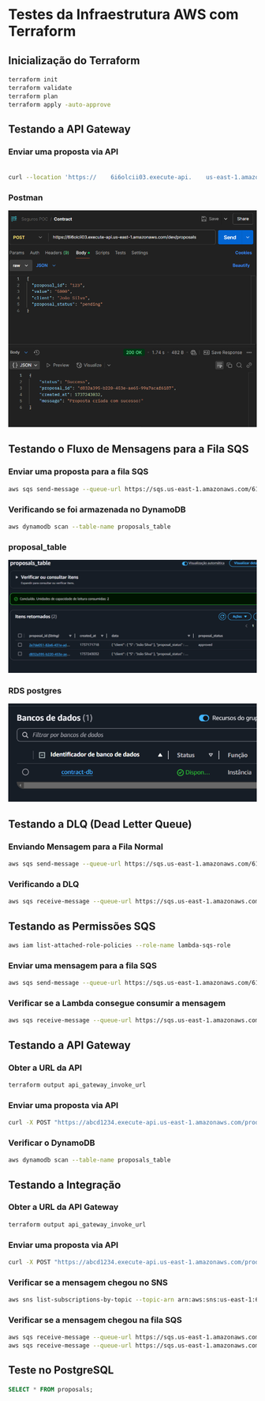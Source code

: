 # Testes da Infraestrutura AWS com Terraform

## Inicialização do Terraform
```sh
terraform init
terraform validate
terraform plan
terraform apply -auto-approve
```

## Testando a API Gateway
### Enviar uma proposta via API
```sh

curl --location 'https://    6i6olcii03.execute-api.    us-east-1.amazonaws.com/dev/    proposals' \--header 'Content-Type:     application/json' \--data '{  "proposal_id": "123",  "value": "5000",  "client": "João Silva",  "proposal_status": "pending"}'
```
### **Postman**
![Request api gateway](../assets/postman.jpg)

## Testando o Fluxo de Mensagens para a Fila SQS
### Enviar uma proposta para a fila SQS
```sh
aws sqs send-message --queue-url https://sqs.us-east-1.amazonaws.com/615026068056/contract-queue  --message-body '{"proposal_id": "123", "value": 2000, "client": "João Silva"}'
```

### Verificando se foi armazenada no DynamoDB
```sh
aws dynamodb scan --table-name proposals_table
```
### **proposal_table**
![Dynamodb table](../assets/proposal_table.jpg)


### **RDS postgres**
![RDS postgres banco legado](../assets/rds.PNG)

## Testando a DLQ (Dead Letter Queue)
### Enviando Mensagem para a Fila Normal
```sh
aws sqs send-message --queue-url https://sqs.us-east-1.amazonaws.com/615026068056/contract-queue  --message-body '{"proposal_id": "456", "value": 800, "client": "Maria Souza"}'
```
### Verificando a DLQ
```sh
aws sqs receive-message --queue-url https://sqs.us-east-1.amazonaws.com/615026068056/contract-dlq
```

## Testando as Permissões SQS
```sh
aws iam list-attached-role-policies --role-name lambda-sqs-role
```

### Enviar uma mensagem para a fila SQS
```sh
aws sqs send-message --queue-url https://sqs.us-east-1.amazonaws.com/615026068056/contract-queue --message-body '{"proposal_id": "999", "value": 1500, "client": "Ana Pereira"}'
```

### Verificar se a Lambda consegue consumir a mensagem
```sh
aws sqs receive-message --queue-url https://sqs.us-east-1.amazonaws.com/615026068056/contract-queue
```

## Testando a API Gateway
### Obter a URL da API
```sh
terraform output api_gateway_invoke_url
```

### Enviar uma proposta via API
```sh
curl -X POST "https://abcd1234.execute-api.us-east-1.amazonaws.com/prod/proposals" -H "Content-Type: application/json" -d '{"proposal_id": "101", "value": 2000, "client": "Pedro Santos"}'
```

### Verificar o DynamoDB
```sh
aws dynamodb scan --table-name proposals_table
```

## Testando a Integração
### Obter a URL da API Gateway
```sh
terraform output api_gateway_invoke_url
```

### Enviar uma proposta via API
```sh
curl -X POST "https://abcd1234.execute-api.us-east-1.amazonaws.com/prod/proposals" -H "Content-Type: application/json" -d '{"proposal_id": "202", "value": 3000, "client": "Juliana Moreira"}'
```

### Verificar se a mensagem chegou no SNS
```sh
aws sns list-subscriptions-by-topic --topic-arn arn:aws:sns:us-east-1:615026068056:proposal_sns_topic
```

### Verificar se a mensagem chegou na fila SQS
```sh
aws sqs receive-message --queue-url https://sqs.us-east-1.amazonaws.com/615026068056/contract-queue
aws sqs receive-message --queue-url https://sqs.us-east-1.amazonaws.com/615026068056/status-queue
```

## Teste no PostgreSQL
```sql
SELECT * FROM proposals;
```
